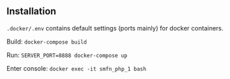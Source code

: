 Installation
------------

`.docker/.env` contains default settings (ports mainly) for docker containers.

Build: `docker-compose build`

Run: `SERVER_PORT=8888 docker-compose up`

Enter console: `docker exec -it smfn_php_1 bash`


